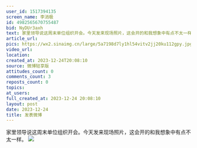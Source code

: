 ```yaml
---
user_id: 1517394135
screen_name: 李消极
id: 4982565670755487
bid: NyDUr3axh
text: 家里领导说这周末单位组织开会。今天发来现场照片，这会开的和我想象中有点不太一样。 
article_url: 
pics: https://wx2.sinaimg.cn/large/5a7198d7ly1hl54vitv2jj20ku112gpy.jpg
video_url: 
location: 
created_at: 2023-12-24T20:08:10
source: 微博轻享版
attitudes_count: 0
comments_count: 3
reposts_count: 0
topics: 
at_users: 
full_created_at: 2023-12-24 20:08:10
layout: post
date: 2023-12-24
title: 发表微博
---
```


家里领导说这周末单位组织开会。今天发来现场照片，这会开的和我想象中有点不太一样。 
![](https://image.baidu.com/search/down?url=https://wx2.sinaimg.cn/large/5a7198d7ly1hl54vitv2jj20ku112gpy.jpg)
